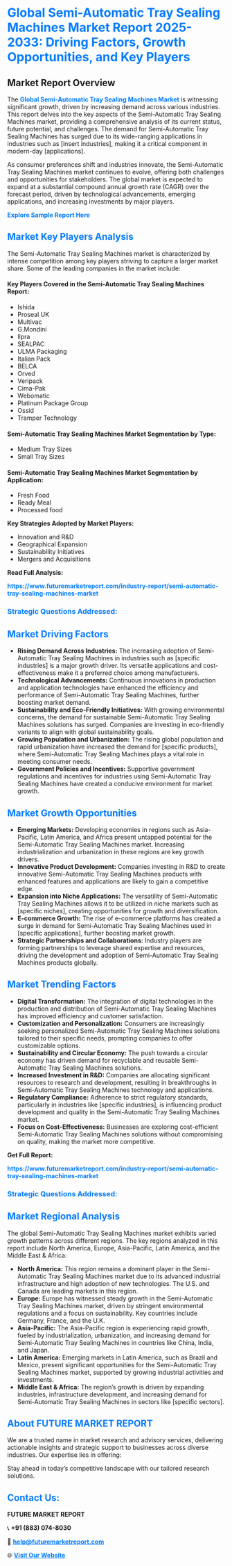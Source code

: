 <h1 style="color: #007BFF;">Global Semi-Automatic Tray Sealing Machines Market Report 2025-2033: Driving Factors, Growth Opportunities, and Key Players</h1>

<section id="overview">
<h2>Market Report Overview</h2>
<p>The <a href="https://www.futuremarketreport.com/industry-report/semi-automatic-tray-sealing-machines-market" style="color: #007BFF; text-decoration: none;"><strong>Global Semi-Automatic Tray Sealing Machines Market</strong></a> is witnessing significant growth, driven by increasing demand across various industries. This report delves into the key aspects of the Semi-Automatic Tray Sealing Machines market, providing a comprehensive analysis of its current status, future potential, and challenges. The demand for Semi-Automatic Tray Sealing Machines has surged due to its wide-ranging applications in industries such as [insert industries], making it a critical component in modern-day [applications].</p>
<p>As consumer preferences shift and industries innovate, the Semi-Automatic Tray Sealing Machines market continues to evolve, offering both challenges and opportunities for stakeholders. The global market is expected to expand at a substantial compound annual growth rate (CAGR) over the forecast period, driven by technological advancements, emerging applications, and increasing investments by major players.</p>
</section>

<section id="overview">
<p><a href="https://www.futuremarketreport.com/request-sample/reportId=42420" style="color: #007BFF; text-decoration: none;"><strong>Explore Sample Report Here</strong></a></p>
</section>

<section id="key-players">
<h2 style="color: #007BFF;">Market Key Players Analysis</h2>
<p>The Semi-Automatic Tray Sealing Machines market is characterized by intense competition among key players striving to capture a larger market share. Some of the leading companies in the market include:</p>
<h4>Key Players Covered in the Semi-Automatic Tray Sealing Machines Report:</h4>
<ul><li>Ishida</li><li>Proseal UK</li><li>Multivac</li><li>G.Mondini</li><li>Ilpra</li><li>SEALPAC</li><li>ULMA Packaging</li><li>Italian Pack</li><li>BELCA</li><li>Orved</li><li>Veripack</li><li>Cima-Pak</li><li>Webomatic</li><li>Platinum Package Group</li><li>Ossid</li><li>Tramper Technology</li></ul>
<h4>Semi-Automatic Tray Sealing Machines Market Segmentation by Type:</h4>
<ul><li>Medium Tray Sizes</li><li>Small Tray Sizes</li></ul>

<h4>Semi-Automatic Tray Sealing Machines Market Segmentation by Application:</h4>
<ul><li>Fresh Food</li><li>Ready Meal</li><li>Processed food</li></ul>
<p><strong>Key Strategies Adopted by Market Players:</strong></p>
<ul>
<li>Innovation and R&D</li>
<li>Geographical Expansion</li>
<li>Sustainability Initiatives</li>
<li>Mergers and Acquisitions</li>
</ul>
</section>

<section>
<p><strong>Read Full Analysis: </strong></p><a href="https://www.futuremarketreport.com/industry-report/semi-automatic-tray-sealing-machines-market" style="color: #007BFF; text-decoration: none;"><strong>https://www.futuremarketreport.com/industry-report/semi-automatic-tray-sealing-machines-market</strong></a>
<h3 style="color: #007BFF;">Strategic Questions Addressed:</h3>
</section>

<section id="driving-factors">
<h2 style="color: #007BFF;">Market Driving Factors</h2>
<ul>
<li><strong>Rising Demand Across Industries:</strong> The increasing adoption of Semi-Automatic Tray Sealing Machines in industries such as [specific industries] is a major growth driver. Its versatile applications and cost-effectiveness make it a preferred choice among manufacturers.</li>
<li><strong>Technological Advancements:</strong> Continuous innovations in production and application technologies have enhanced the efficiency and performance of Semi-Automatic Tray Sealing Machines, further boosting market demand.</li>
<li><strong>Sustainability and Eco-Friendly Initiatives:</strong> With growing environmental concerns, the demand for sustainable Semi-Automatic Tray Sealing Machines solutions has surged. Companies are investing in eco-friendly variants to align with global sustainability goals.</li>
<li><strong>Growing Population and Urbanization:</strong> The rising global population and rapid urbanization have increased the demand for [specific products], where Semi-Automatic Tray Sealing Machines plays a vital role in meeting consumer needs.</li>
<li><strong>Government Policies and Incentives:</strong> Supportive government regulations and incentives for industries using Semi-Automatic Tray Sealing Machines have created a conducive environment for market growth.</li>
</ul>
</section>

<section id="growth-opportunities">
<h2 style="color: #007BFF;">Market Growth Opportunities</h2>
<ul>
<li><strong>Emerging Markets:</strong> Developing economies in regions such as Asia-Pacific, Latin America, and Africa present untapped potential for the Semi-Automatic Tray Sealing Machines market. Increasing industrialization and urbanization in these regions are key growth drivers.</li>
<li><strong>Innovative Product Development:</strong> Companies investing in R&D to create innovative Semi-Automatic Tray Sealing Machines products with enhanced features and applications are likely to gain a competitive edge.</li>
<li><strong>Expansion into Niche Applications:</strong> The versatility of Semi-Automatic Tray Sealing Machines allows it to be utilized in niche markets such as [specific niches], creating opportunities for growth and diversification.</li>
<li><strong>E-commerce Growth:</strong> The rise of e-commerce platforms has created a surge in demand for Semi-Automatic Tray Sealing Machines used in [specific applications], further boosting market growth.</li>
<li><strong>Strategic Partnerships and Collaborations:</strong> Industry players are forming partnerships to leverage shared expertise and resources, driving the development and adoption of Semi-Automatic Tray Sealing Machines products globally.</li>
</ul>
</section>

<section id="trending-factors">
<h2 style="color: #007BFF;">Market Trending Factors</h2>
<ul>
<li><strong>Digital Transformation:</strong> The integration of digital technologies in the production and distribution of Semi-Automatic Tray Sealing Machines has improved efficiency and customer satisfaction.</li>
<li><strong>Customization and Personalization:</strong> Consumers are increasingly seeking personalized Semi-Automatic Tray Sealing Machines solutions tailored to their specific needs, prompting companies to offer customizable options.</li>
<li><strong>Sustainability and Circular Economy:</strong> The push towards a circular economy has driven demand for recyclable and reusable Semi-Automatic Tray Sealing Machines solutions.</li>
<li><strong>Increased Investment in R&D:</strong> Companies are allocating significant resources to research and development, resulting in breakthroughs in Semi-Automatic Tray Sealing Machines technology and applications.</li>
<li><strong>Regulatory Compliance:</strong> Adherence to strict regulatory standards, particularly in industries like [specific industries], is influencing product development and quality in the Semi-Automatic Tray Sealing Machines market.</li>
<li><strong>Focus on Cost-Effectiveness:</strong> Businesses are exploring cost-efficient Semi-Automatic Tray Sealing Machines solutions without compromising on quality, making the market more competitive.</li>
</ul>
</section>

<section>
<p><strong>Get Full Report: </strong></p><a href="https://www.futuremarketreport.com/industry-report/semi-automatic-tray-sealing-machines-market" style="color: #007BFF; text-decoration: none;"><strong>https://www.futuremarketreport.com/industry-report/semi-automatic-tray-sealing-machines-market</strong></a>
<h3 style="color: #007BFF;">Strategic Questions Addressed:</h3>
</section>


<section id="regional-analysis">
<h2 style="color: #007BFF;">Market Regional Analysis</h2>
<p>The global Semi-Automatic Tray Sealing Machines market exhibits varied growth patterns across different regions. The key regions analyzed in this report include North America, Europe, Asia-Pacific, Latin America, and the Middle East & Africa:</p>
<ul>
<li><strong>North America:</strong> This region remains a dominant player in the Semi-Automatic Tray Sealing Machines market due to its advanced industrial infrastructure and high adoption of new technologies. The U.S. and Canada are leading markets in this region.</li>
<li><strong>Europe:</strong> Europe has witnessed steady growth in the Semi-Automatic Tray Sealing Machines market, driven by stringent environmental regulations and a focus on sustainability. Key countries include Germany, France, and the U.K.</li>
<li><strong>Asia-Pacific:</strong> The Asia-Pacific region is experiencing rapid growth, fueled by industrialization, urbanization, and increasing demand for Semi-Automatic Tray Sealing Machines in countries like China, India, and Japan.</li>
<li><strong>Latin America:</strong> Emerging markets in Latin America, such as Brazil and Mexico, present significant opportunities for the Semi-Automatic Tray Sealing Machines market, supported by growing industrial activities and investments.</li>
<li><strong>Middle East & Africa:</strong> The region’s growth is driven by expanding industries, infrastructure development, and increasing demand for Semi-Automatic Tray Sealing Machines in sectors like [specific sectors].</li>
</ul>
</section>

<footer>
<h2 style="color: #007BFF;">About FUTURE MARKET REPORT</h2>
<p>We are a trusted name in market research and advisory services, delivering actionable insights and strategic support to businesses across diverse industries. Our expertise lies in offering:</p>

<p>Stay ahead in today’s competitive landscape with our tailored research solutions.</p>

<h2 style="color: #007BFF;">Contact Us:</h2>
<p><strong>FUTURE MARKET REPORT</strong></p>
<p>📞 <strong>+91 (883) 074-8030</strong></p>
<p>📧 <strong><a href="mailto:help@futuremarketreport.com" style="color: #007BFF;">help@futuremarketreport.com</a></strong></p>
<p>🌐 <strong><a href="https://www.futuremarketreport.com/" style="color: #007BFF;">Visit Our Website</a></strong></p>
</footer>